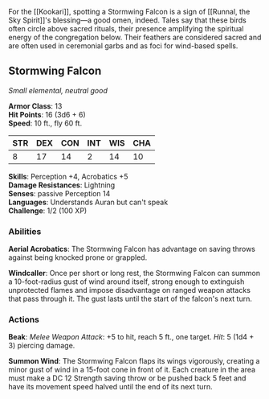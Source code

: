 For the [[Kookari]], spotting a Stormwing Falcon is a sign of [[Runnal, the Sky Spirit]]'s blessing—a good omen, indeed. Tales say that these birds often circle above sacred rituals, their presence amplifying the spiritual energy of the congregation below. Their feathers are considered sacred and are often used in ceremonial garbs and as foci for wind-based spells.

## Stormwing Falcon

_Small elemental, neutral good_

**Armor Class**: 13  
**Hit Points**: 16 (3d6 + 6)  
**Speed**: 10 ft., fly 60 ft.

|STR|DEX|CON|INT|WIS|CHA|
|---|---|---|---|---|---|
|8|17|14|2|14|10|

**Skills**: Perception +4, Acrobatics +5  
**Damage Resistances**: Lightning  
**Senses**: passive Perception 14  
**Languages**: Understands Auran but can't speak  
**Challenge**: 1/2 (100 XP)

### Abilities

**Aerial Acrobatics**: The Stormwing Falcon has advantage on saving throws against being knocked prone or grappled.

**Windcaller**: Once per short or long rest, the Stormwing Falcon can summon a 10-foot-radius gust of wind around itself, strong enough to extinguish unprotected flames and impose disadvantage on ranged weapon attacks that pass through it. The gust lasts until the start of the falcon's next turn.

### Actions

**Beak**: _Melee Weapon Attack_: +5 to hit, reach 5 ft., one target. _Hit_: 5 (1d4 + 3) piercing damage.

**Summon Wind**: The Stormwing Falcon flaps its wings vigorously, creating a minor gust of wind in a 15-foot cone in front of it. Each creature in the area must make a DC 12 Strength saving throw or be pushed back 5 feet and have its movement speed halved until the end of its next turn.